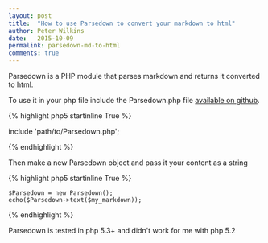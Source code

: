 ```yaml
---
layout: post
title:  "How to use Parsedown to convert your markdown to html"
author: Peter Wilkins
date:   2015-10-09
permalink: parsedown-md-to-html
comments: true
---
```


Parsedown is a PHP module that parses markdown and returns it converted to html.

To use it in your php file include the Parsedown.php file [available on github](https://github.com/erusev/parsedown).

{% highlight php5 startinline True %}

 include 'path/to/Parsedown.php';

 {% endhighlight %}


Then make a new Parsedown object and pass it your content as a string

{% highlight php5 startinline True %}

	$Parsedown = new Parsedown();
	echo($Parsedown->text($my_markdown));

{% endhighlight %}

Parsedown is tested in php 5.3+ and didn't work for me with php 5.2
